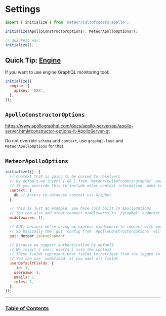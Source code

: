 # Settings

```js
import { initialize } from 'meteor/cultofcoders:apollo';

initialize(ApolloConstructorOptions?, MeteorApolloOptions?);

// quickest way:
initialize();
```

## Quick Tip: [Engine](https://engine.apollographql.com/)

If you want to use engine GraphQL monitoring tool:

```js
initialize({
  engine: {
    apiKey: 'XXX',
  },
});
```

## `ApolloConstructorOptions`

https://www.apollographql.com/docs/apollo-server/api/apollo-server.html#constructor-options-lt-ApolloServer-gt

Do not override `schema` and `context`, use `graphql-load` and `MeteorApolloOptions` for that.

## `MeteorApolloOptions`

```js
initialize({}, {
  // Context that is going to be passed to resolvers
  // By default we inject { db } from 'meteor/cultofcoders:grapher' package
  // If you override this to include other context information, make sure to include that as well
  context: {
    db // Access to database context via Grapher
  },

  // This is just an example, you have cors built in ApolloOptions
  // You can also add other connect middlewares to '/graphql' endpoint
  middlewares: [],

  // GUI, because we're using an express middleware to connect with our WebApp, gui configuration is done at that level
  // So basically the `gui` config from `ApolloConstructorOptions` will be ignored
  gui: Meteor.isDevelopment

  // Because we support authentication by default
  // We inject { user, userId } into the context
  // These fields represent what fields to retrieve from the logged in user on every request
  // You can use `undefined` if you want all fields
  userDefaultFields: {
    _id: 1,
    username: 1,
    emails: 1,
    roles: 1,
  },
});
```

---

### [Table of Contents](index.md)
